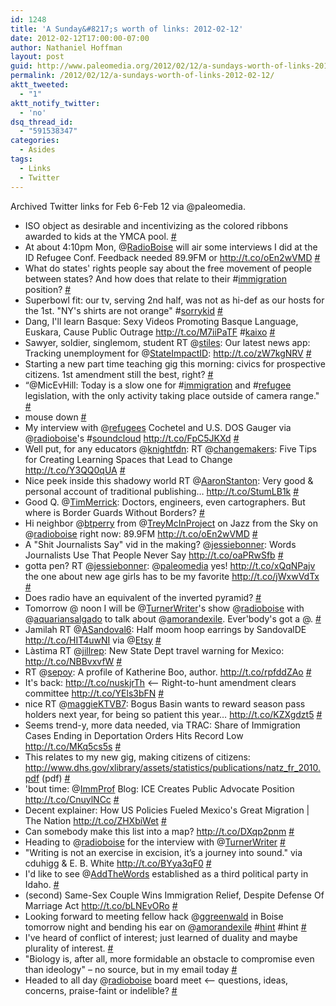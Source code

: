 ```yaml
---
id: 1248
title: 'A Sunday&#8217;s worth of links: 2012-02-12'
date: 2012-02-12T17:00:00-07:00
author: Nathaniel Hoffman
layout: post
guid: http://www.paleomedia.org/2012/02/12/a-sundays-worth-of-links-2012-02-12/
permalink: /2012/02/12/a-sundays-worth-of-links-2012-02-12/
aktt_tweeted:
  - "1"
aktt_notify_twitter:
  - 'no'
dsq_thread_id:
  - "591538347"
categories:
  - Asides
tags:
  - Links
  - Twitter
---
```

Archived Twitter links for Feb 6-Feb 12 via @paleomedia.<!--more-->

<ul class="aktt_tweet_digest">
  <li>
    ISO object as desirable and incentivizing as the colored ribbons awarded to kids at the YMCA pool. <a href="http://twitter.com/paleomedia/statuses/166305469571403776" class="aktt_tweet_time">#</a>
  </li>
  <li>
    At about 4:10pm Mon, @<a href="http://twitter.com/RadioBoise" class="aktt_username">RadioBoise</a> will air some interviews I did at the ID Refugee Conf. Feedback needed 89.9FM or <a href="http://t.co/oEn2wVMD" rel="nofollow">http://t.co/oEn2wVMD</a> <a href="http://twitter.com/paleomedia/statuses/166322413347405825" class="aktt_tweet_time">#</a>
  </li>
  <li>
    What do states' rights people say about the free movement of people between states? And how does that relate to their #<a href="http://search.twitter.com/search?q=%23immigration" class="aktt_hashtag">immigration</a> position? <a href="http://twitter.com/paleomedia/statuses/166369163294670849" class="aktt_tweet_time">#</a>
  </li>
  <li>
    Superbowl fit: our tv, serving 2nd half, was not as hi-def as our hosts for the 1st. "NY's shirts are not orange" #<a href="http://search.twitter.com/search?q=%23sorrykid" class="aktt_hashtag">sorrykid</a> <a href="http://twitter.com/paleomedia/statuses/166369909255835648" class="aktt_tweet_time">#</a>
  </li>
  <li>
    Dang, I'll learn Basque: Sexy Videos Promoting Basque Language, Euskara, Cause Public Outrage <a href="http://t.co/M7iiPaTF" rel="nofollow">http://t.co/M7iiPaTF</a> #<a href="http://search.twitter.com/search?q=%23kaixo" class="aktt_hashtag">kaixo</a> <a href="http://twitter.com/paleomedia/statuses/166402558888378368" class="aktt_tweet_time">#</a>
  </li>
  <li>
    Sawyer, soldier, singlemom, student RT @<a href="http://twitter.com/stiles" class="aktt_username">stiles</a>: Our latest news app: Tracking unemployment for @<a href="http://twitter.com/StateImpactID" class="aktt_username">StateImpactID</a>: <a href="http://t.co/zW7kgNRV" rel="nofollow">http://t.co/zW7kgNRV</a> <a href="http://twitter.com/paleomedia/statuses/166535028199800832" class="aktt_tweet_time">#</a>
  </li>
  <li>
    Starting a new part time teaching gig this morning: civics for prospective citizens. 1st amendment still the best, right? <a href="http://twitter.com/paleomedia/statuses/166538141254164480" class="aktt_tweet_time">#</a>
  </li>
  <li>
    “@MicEvHill: Today is a slow one for #<a href="http://search.twitter.com/search?q=%23immigration" class="aktt_hashtag">immigration</a> and #<a href="http://search.twitter.com/search?q=%23refugee" class="aktt_hashtag">refugee</a> legislation, with the only activity taking place outside of camera range." <a href="http://twitter.com/paleomedia/statuses/166538536449880064" class="aktt_tweet_time">#</a>
  </li>
  <li>
    mouse down <a href="http://twitter.com/paleomedia/statuses/166618141068238849" class="aktt_tweet_time">#</a>
  </li>
  <li>
    My interview with @<a href="http://twitter.com/refugees" class="aktt_username">refugees</a> Cochetel and U.S. DOS Gauger via @<a href="http://twitter.com/radioboise" class="aktt_username">radioboise</a>'s #<a href="http://search.twitter.com/search?q=%23soundcloud" class="aktt_hashtag">soundcloud</a> <a href="http://t.co/FpC5JKXd" rel="nofollow">http://t.co/FpC5JKXd</a> <a href="http://twitter.com/paleomedia/statuses/166742380056285184" class="aktt_tweet_time">#</a>
  </li>
  <li>
    Well put, for any educators @<a href="http://twitter.com/knightfdn" class="aktt_username">knightfdn</a>: RT @<a href="http://twitter.com/changemakers" class="aktt_username">changemakers</a>: Five Tips for Creating Learning Spaces that Lead to Change <a href="http://t.co/Y3QQ0qUA" rel="nofollow">http://t.co/Y3QQ0qUA</a> <a href="http://twitter.com/paleomedia/statuses/167280989591175168" class="aktt_tweet_time">#</a>
  </li>
  <li>
    Nice peek inside this shadowy world RT @<a href="http://twitter.com/AaronStanton" class="aktt_username">AaronStanton</a>: Very good & personal account of traditional publishing&#8230; <a href="http://t.co/StumLB1k" rel="nofollow">http://t.co/StumLB1k</a> <a href="http://twitter.com/paleomedia/statuses/167283893265907713" class="aktt_tweet_time">#</a>
  </li>
  <li>
    Good Q. @<a href="http://twitter.com/TimMerrick" class="aktt_username">TimMerrick</a>: Doctors, engineers, even cartographers. But where is Border Guards Without Borders? <a href="http://twitter.com/paleomedia/statuses/167285038369615872" class="aktt_tweet_time">#</a>
  </li>
  <li>
    Hi neighbor @<a href="http://twitter.com/btperry" class="aktt_username">btperry</a> from @<a href="http://twitter.com/TreyMcInProject" class="aktt_username">TreyMcInProject</a> on Jazz from the Sky on @<a href="http://twitter.com/radioboise" class="aktt_username">radioboise</a> right now: 89.9FM <a href="http://t.co/oEn2wVMD" rel="nofollow">http://t.co/oEn2wVMD</a> <a href="http://twitter.com/paleomedia/statuses/167286389531099137" class="aktt_tweet_time">#</a>
  </li>
  <li>
    A "Shit Journalists Say" vid in the making? @<a href="http://twitter.com/jessiebonner" class="aktt_username">jessiebonner</a>: Words Journalists Use That People Never Say <a href="http://t.co/oaPRwSfb" rel="nofollow">http://t.co/oaPRwSfb</a> <a href="http://twitter.com/paleomedia/statuses/167337598661038080" class="aktt_tweet_time">#</a>
  </li>
  <li>
    gotta pen? RT @<a href="http://twitter.com/jessiebonner" class="aktt_username">jessiebonner</a>: @<a href="http://twitter.com/paleomedia" class="aktt_username">paleomedia</a> yes! <a href="http://t.co/xQqNPajv" rel="nofollow">http://t.co/xQqNPajv</a> the one about new age girls has to be my favorite <a href="http://t.co/jWxwVdTx" rel="nofollow">http://t.co/jWxwVdTx</a> <a href="http://twitter.com/paleomedia/statuses/167354024528580608" class="aktt_tweet_time">#</a>
  </li>
  <li>
    Does radio have an equivalent of the inverted pyramid? <a href="http://twitter.com/paleomedia/statuses/167432275120750592" class="aktt_tweet_time">#</a>
  </li>
  <li>
    Tomorrow @ noon I will be @<a href="http://twitter.com/TurnerWriter" class="aktt_username">TurnerWriter</a>'s show @<a href="http://twitter.com/radioboise" class="aktt_username">radioboise</a> with @<a href="http://twitter.com/aquariansalgado" class="aktt_username">aquariansalgado</a> to talk about @<a href="http://twitter.com/amorandexile" class="aktt_username">amorandexile</a>. Ever'body's got a @. <a href="http://twitter.com/paleomedia/statuses/167438122039246848" class="aktt_tweet_time">#</a>
  </li>
  <li>
    Jamilah RT @<a href="http://twitter.com/ASandoval6" class="aktt_username">ASandoval6</a>: Half moom hoop earrings by SandovalDE <a href="http://t.co/HIT4uwNI" rel="nofollow">http://t.co/HIT4uwNI</a> via @<a href="http://twitter.com/Etsy" class="aktt_username">Etsy</a> <a href="http://twitter.com/paleomedia/statuses/167449106556518401" class="aktt_tweet_time">#</a>
  </li>
  <li>
    Làstima RT @<a href="http://twitter.com/jillrep" class="aktt_username">jillrep</a>: New State Dept travel warning for Mexico: <a href="http://t.co/NBBvxvfW" rel="nofollow">http://t.co/NBBvxvfW</a> <a href="http://twitter.com/paleomedia/statuses/167591481996095489" class="aktt_tweet_time">#</a>
  </li>
  <li>
    RT @<a href="http://twitter.com/sepoy" class="aktt_username">sepoy</a>: A profile of Katherine Boo, author. <a href="http://t.co/rpfddZAo" rel="nofollow">http://t.co/rpfddZAo</a> <a href="http://twitter.com/paleomedia/statuses/167594390729138177" class="aktt_tweet_time">#</a>
  </li>
  <li>
    It's back: <a href="http://t.co/nuskjrTh" rel="nofollow">http://t.co/nuskjrTh</a> <&#8211; Right-to-hunt amendment clears committee <a href="http://t.co/YEls3bFN" rel="nofollow">http://t.co/YEls3bFN</a> <a href="http://twitter.com/paleomedia/statuses/167602367049641986" class="aktt_tweet_time">#</a>
  </li>
  <li>
    nice RT @<a href="http://twitter.com/maggieKTVB7" class="aktt_username">maggieKTVB7</a>: Bogus Basin wants to reward season pass holders next year, for being so patient this year&#8230; <a href="http://t.co/KZXgdzt5" rel="nofollow">http://t.co/KZXgdzt5</a> <a href="http://twitter.com/paleomedia/statuses/167602669085667329" class="aktt_tweet_time">#</a>
  </li>
  <li>
    Seems trend-y, more data needed, via TRAC: Share of Immigration Cases Ending in Deportation Orders Hits Record Low <a href="http://t.co/MKq5cs5s" rel="nofollow">http://t.co/MKq5cs5s</a> <a href="http://twitter.com/paleomedia/statuses/167604671983267841" class="aktt_tweet_time">#</a>
  </li>
  <li>
    This relates to my new gig, making citizens of citizens: <a href="http://www.dhs.gov/xlibrary/assets/statistics/publications/natz_fr_2010.pdf" rel="nofollow">http://www.dhs.gov/xlibrary/assets/statistics/publications/natz_fr_2010.pdf</a> (pdf) <a href="http://twitter.com/paleomedia/statuses/167605371513470976" class="aktt_tweet_time">#</a>
  </li>
  <li>
    'bout time: @<a href="http://twitter.com/ImmProf" class="aktt_username">ImmProf</a> Blog: ICE Creates Public Advocate Position <a href="http://t.co/CnuylNCc" rel="nofollow">http://t.co/CnuylNCc</a> <a href="http://twitter.com/paleomedia/statuses/167605894132150273" class="aktt_tweet_time">#</a>
  </li>
  <li>
    Decent explainer: How US Policies Fueled Mexico's Great Migration | The Nation <a href="http://t.co/ZHXbiWet" rel="nofollow">http://t.co/ZHXbiWet</a> <a href="http://twitter.com/paleomedia/statuses/167627796204630016" class="aktt_tweet_time">#</a>
  </li>
  <li>
    Can somebody make this list into a map? <a href="http://t.co/DXqp2pnm" rel="nofollow">http://t.co/DXqp2pnm</a> <a href="http://twitter.com/paleomedia/statuses/167655530993680384" class="aktt_tweet_time">#</a>
  </li>
  <li>
    Heading to @<a href="http://twitter.com/radioboise" class="aktt_username">radioboise</a> for the interview with @<a href="http://twitter.com/TurnerWriter" class="aktt_username">TurnerWriter</a> <a href="http://twitter.com/paleomedia/statuses/167679845155876864" class="aktt_tweet_time">#</a>
  </li>
  <li>
    "Writing is not an exercise in excision, it’s a journey into sound." via cduhigg & E. B. White <a href="http://t.co/BYya3qF0" rel="nofollow">http://t.co/BYya3qF0</a> <a href="http://twitter.com/paleomedia/statuses/167982309444816896" class="aktt_tweet_time">#</a>
  </li>
  <li>
    I'd like to see @<a href="http://twitter.com/AddTheWords" class="aktt_username">AddTheWords</a> established as a third political party in Idaho. <a href="http://twitter.com/paleomedia/statuses/168046461827817472" class="aktt_tweet_time">#</a>
  </li>
  <li>
    (second) Same-Sex Couple Wins Immigration Relief, Despite Defense Of Marriage Act <a href="http://t.co/bLNEvORo" rel="nofollow">http://t.co/bLNEvORo</a> <a href="http://twitter.com/paleomedia/statuses/168052892689899520" class="aktt_tweet_time">#</a>
  </li>
  <li>
    Looking forward to meeting fellow hack @<a href="http://twitter.com/ggreenwald" class="aktt_username">ggreenwald</a> in Boise tomorrow night and bending his ear on @<a href="http://twitter.com/amorandexile" class="aktt_username">amorandexile</a> #<a href="http://search.twitter.com/search?q=%23hint" class="aktt_hashtag">hint</a> #hint <a href="http://twitter.com/paleomedia/statuses/168200693709144066" class="aktt_tweet_time">#</a>
  </li>
  <li>
    I've heard of conflict of interest; just learned of duality and maybe plurality of interest. <a href="http://twitter.com/paleomedia/statuses/168201002976165888" class="aktt_tweet_time">#</a>
  </li>
  <li>
    "Biology is, after all, more formidable an obstacle to compromise even than ideology" &#8211; no source, but in my email today <a href="http://twitter.com/paleomedia/statuses/168357974279069696" class="aktt_tweet_time">#</a>
  </li>
  <li>
    Headed to all day @<a href="http://twitter.com/radioboise" class="aktt_username">radioboise</a> board meet <&#8211; questions, ideas, concerns, praise-faint or indelible? <a href="http://twitter.com/paleomedia/statuses/168359630286761984" class="aktt_tweet_time">#</a>
  </li>
</ul>